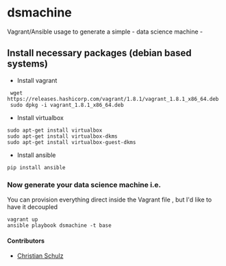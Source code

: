 # dsmachine
Vagrant/Ansible usage to generate a simple - data science machine -


## Install necessary packages  (debian based systems)

* Install vagrant

```
 wget https://releases.hashicorp.com/vagrant/1.8.1/vagrant_1.8.1_x86_64.deb
 sudo dpkg -i vagrant_1.8.1_x86_64.deb

```
* Install virtualbox

```
sudo apt-get install virtualbox
sudo apt-get install virtualbox-dkms
sudo apt-get install virtualbox-guest-dkms
```

* Install ansible

```
pip install ansible
```

### Now generate your data science machine i.e.

You can provision everything direct inside the Vagrant file , but I'd like to have it decoupled

```
vagrant up
ansible playbook dsmachine -t base 

```




#### Contributors
* [Christian Schulz](https://twitter.com/nnfuzzy)

